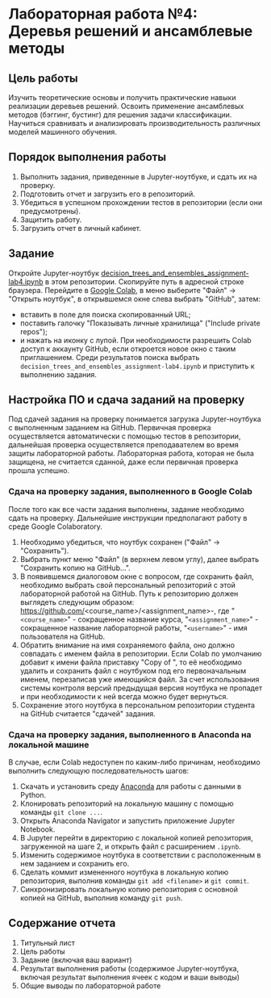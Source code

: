 # Лабораторная работа №4: Деревья решений и ансамблевые методы

## Цель работы
Изучить теоретические основы и получить практические навыки реализации деревьев решений.
Освоить применение ансамблевых методов (бэггинг, бустинг) для решения задачи классификации.
Научиться сравнивать и анализировать производительность различных моделей машинного обучения.

## Порядок выполнения работы
1. Выполнить задания, приведенные в Jupyter-ноутбуке, и сдать их на проверку.
2. Подготовить отчет и загрузить его в репозиторий.
3. Убедиться в успешном прохождении тестов в репозитории (если они предусмотрены).
4. Защитить работу.
5. Загрузить отчет в личный кабинет.

## Задание
Откройте Jupyter-ноутбук [decision_trees_and_ensembles_assignment-lab4.ipynb](decision_trees_and_ensembles_assignment-lab4.ipynb) в этом репозитории. Скопируйте путь в адресной строке браузера. Перейдите в [Google Colab](https://colab.research.google.com/), в меню выберите "Файл" -> "Открыть ноутбук", в открывшемся окне слева выбрать "GitHub", затем:
 - вставить в поле для поиска скопированный URL;
 - поставить галочку "Показывать личные хранилища" ("Include private repos");
 - и нажать на иконку с лупой.
При необходимости разрешить Colab доступ к аккаунту GitHub, если откроется новое окно с таким приглашением. Среди результатов поиска выбрать `decision_trees_and_ensembles_assignment-lab4.ipynb` и приступить к выполнению задания.

## Настройка ПО и сдача заданий на проверку
Под сдачей задания на проверку понимается загрузка Jupyter-ноутбука с выполненным заданием на GitHub. Первичная проверка осуществляется автоматически с помощью тестов в репозитории, дальнейшая проверка осуществляется преподавателем во время защиты лабораторной работы. Лабораторная работа, которая не была защищена, не считается сданной, даже если первичная проверка прошла успешно.

### Сдача на проверку задания, выполненного в Google Colab
После того как все части задания выполнены, задание необходимо сдать на проверку. Дальнейшие инструкции предполагают работу в среде Google Colaboratory.

1. Необходимо убедиться, что ноутбук сохранен ("Файл" -> "Сохранить").
2. Выбрать пункт меню "Файл" (в верхнем левом углу), далее выбрать "Сохранить копию на GitHub...".
3. В появившемся диалоговом окне с вопросом, где сохранить файл, необходимо выбрать свой персональный репозиторий с этой лабораторной работой на GitHub. Путь к репозиторию должен выглядеть следующим образом: https://github.com/<course_name>/<assignment_name>-<username>, где "`<course_name>`" - сокращенное название курса, "`<assignment_name>`" - сокращенное название лабораторной работы, "`<username>`" - имя пользователя на GitHub.
4. Обратить внимание на имя сохраняемого файла, оно должно совпадать с именем файла в репозитории. Если Colab по умолчанию добавит к имени файла приставку "Copy of ", то её необходимо удалить и сохранить файл с ноутбуком под его первоначальным именем, перезаписав уже имеющийся файл. За счет использования системы контроля версий предыдущая версия ноутбука не пропадет и при необходимости к ней всегда можно будет вернуться.
5. Сохранение этого ноутбука в персональном репозитории студента на GitHub считается "сдачей" задания.

### Сдача на проверку задания, выполненного в Anaconda на локальной машине
В случае, если Colab недоступен по каким-либо причинам, необходимо выполнить следующую последовательность шагов:

1. Скачать и установить среду [Anaconda](https://www.anaconda.com/products/individual) для работы с данными в Python.
2. Клонировать репозиторий на локальную машину с помощью команды `git clone ...`.
3. Открыть Anaconda Navigator и запустить приложение Jupyter Notebook.
4. В Jupyter перейти в директорию с локальной копией репозитория, загруженной на шаге 2, и открыть файл с расширением `.ipynb`.
5. Изменить содержимое ноутбука в соответствии с расположенным в нем заданием и сохранить его.
6. Сделать коммит измененного ноутбука в локальную копию репозитория, выполнив команды `git add <filename>` и `git commit`.
7. Синхронизировать локальную копию репозитория с основной копией на GitHub, выполнив команду `git push`.

## Содержание отчета
1. Титульный лист
2. Цель работы
3. Задание (включая ваш вариант)
4. Результат выполнения работы (содержимое Jupyter-ноутбука, включая результат выполнения ячеек с кодом и ваши выводы)
5. Общие выводы по лабораторной работе
